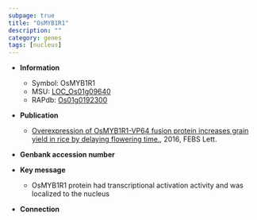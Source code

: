 ```yaml
---
subpage: true
title: "OsMYB1R1"
description: ""
category: genes
tags: [nucleus]
---
```


* **Information**  
    + Symbol: OsMYB1R1  
    + MSU: [LOC_Os01g09640](http://rice.plantbiology.msu.edu/cgi-bin/ORF_infopage.cgi?orf=LOC_Os01g09640)  
    + RAPdb: [Os01g0192300](http://rapdb.dna.affrc.go.jp/viewer/gbrowse_details/irgsp1?name=Os01g0192300)  

* **Publication**  
    + [Overexpression of OsMYB1R1-VP64 fusion protein increases grain yield in rice by delaying flowering time.](http://www.ncbi.nlm.nih.gov/pubmed?term=Overexpression+of+OsMYB1R1-VP64+fusion+protein+increases+grain+yield+in+rice+by+delaying+flowering+time.%5BTitle%5D), 2016, FEBS Lett.

* **Genbank accession number**  

* **Key message**  
    + OsMYB1R1 protein had transcriptional activation activity and was localized to the nucleus

* **Connection**  



